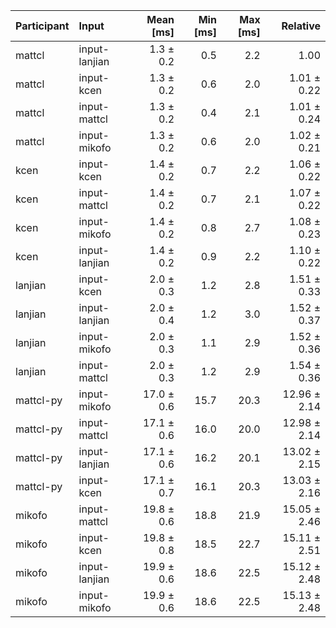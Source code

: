 | Participant | Input | Mean [ms] | Min [ms] | Max [ms] | Relative |
|:---|:---|---:|---:|---:|---:|
| mattcl | input-lanjian | 1.3 ± 0.2 | 0.5 | 2.2 | 1.00 |
| mattcl | input-kcen | 1.3 ± 0.2 | 0.6 | 2.0 | 1.01 ± 0.22 |
| mattcl | input-mattcl | 1.3 ± 0.2 | 0.4 | 2.1 | 1.01 ± 0.24 |
| mattcl | input-mikofo | 1.3 ± 0.2 | 0.6 | 2.0 | 1.02 ± 0.21 |
| kcen | input-kcen | 1.4 ± 0.2 | 0.7 | 2.2 | 1.06 ± 0.22 |
| kcen | input-mattcl | 1.4 ± 0.2 | 0.7 | 2.1 | 1.07 ± 0.22 |
| kcen | input-mikofo | 1.4 ± 0.2 | 0.8 | 2.7 | 1.08 ± 0.23 |
| kcen | input-lanjian | 1.4 ± 0.2 | 0.9 | 2.2 | 1.10 ± 0.22 |
| lanjian | input-kcen | 2.0 ± 0.3 | 1.2 | 2.8 | 1.51 ± 0.33 |
| lanjian | input-lanjian | 2.0 ± 0.4 | 1.2 | 3.0 | 1.52 ± 0.37 |
| lanjian | input-mikofo | 2.0 ± 0.3 | 1.1 | 2.9 | 1.52 ± 0.36 |
| lanjian | input-mattcl | 2.0 ± 0.3 | 1.2 | 2.9 | 1.54 ± 0.36 |
| mattcl-py | input-mikofo | 17.0 ± 0.6 | 15.7 | 20.3 | 12.96 ± 2.14 |
| mattcl-py | input-mattcl | 17.1 ± 0.6 | 16.0 | 20.0 | 12.98 ± 2.14 |
| mattcl-py | input-lanjian | 17.1 ± 0.6 | 16.2 | 20.1 | 13.02 ± 2.15 |
| mattcl-py | input-kcen | 17.1 ± 0.7 | 16.1 | 20.3 | 13.03 ± 2.16 |
| mikofo | input-mattcl | 19.8 ± 0.6 | 18.8 | 21.9 | 15.05 ± 2.46 |
| mikofo | input-kcen | 19.8 ± 0.8 | 18.5 | 22.7 | 15.11 ± 2.51 |
| mikofo | input-lanjian | 19.9 ± 0.6 | 18.6 | 22.5 | 15.12 ± 2.48 |
| mikofo | input-mikofo | 19.9 ± 0.6 | 18.6 | 22.5 | 15.13 ± 2.48 |
